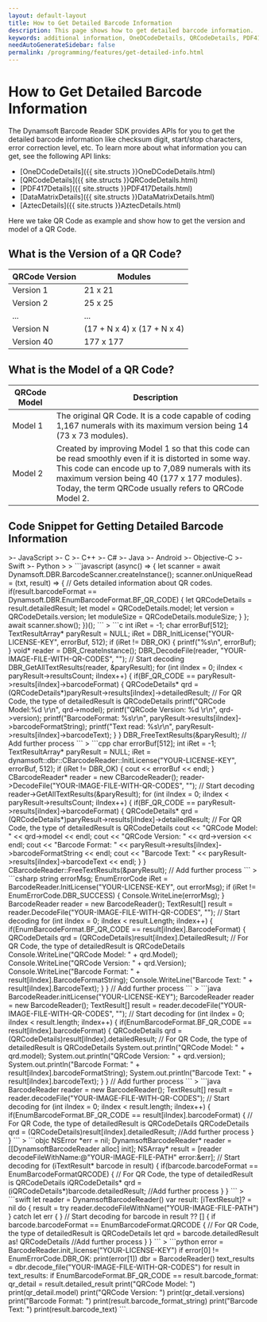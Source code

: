 ```yaml
---
layout: default-layout
title: How to Get Detailed Barcode Information
description: This page shows how to get detailed barcode information.
keywords: additional information, OneDCodeDetails, QRCodeDetails, PDF417Details, DataMatrixDetails, AztecDetails
needAutoGenerateSidebar: false
permalink: /programming/features/get-detailed-info.html
---
```



# How to Get Detailed Barcode Information

The Dynamsoft Barcode Reader SDK provides APIs for you to get the detailed barcode information like checksum digit, start/stop characters, error correction level, etc. To learn more about what information you can get, see the following API links:

- [OneDCodeDetails]({{ site.structs }}OneDCodeDetails.html)
- [QRCodeDetails]({{ site.structs }}QRCodeDetails.html)
- [PDF417Details]({{ site.structs }}PDF417Details.html)
- [DataMatrixDetails]({{ site.structs }}DataMatrixDetails.html)
- [AztecDetails]({{ site.structs }}AztecDetails.html)

Here we take QR Code as example and show how to get the version and model of a QR Code.

## What is the Version of a QR Code?

| QRCode Version | Modules |
|----------------|---------|
| Version 1 | 21 x 21 |
| Version 2 | 25 x 25 |
| ... | ... |
| Version N | (17 + N x 4) x (17 + N x 4) |
| Version 40 | 177 x 177 |

## What is the Model of a QR Code?

| QRCode Model | Description |
|--------------|---------|
| Model 1 | The original QR Code. It is a code capable of coding 1,167 numerals with its maximum version being 14 (73 x 73 modules). |
| Model 2 | Created by improving Model 1 so that this code can be read smoothly even if it is distorted in some way. This code can encode up to 7,089 numerals with its maximum version being 40 (177 x 177 modules). Today, the term QRCode usually refers to QRCode Model 2. |

## Code Snippet for Getting Detailed Barcode Information

<div class="sample-code-prefix"></div>
>- JavaScript
>- C
>- C++
>- C#
>- Java
>- Android
>- Objective-C
>- Swift
>- Python
>
>
```javascript
(async() => {
    let scanner = await Dynamsoft.DBR.BarcodeScanner.createInstance();
    scanner.onUniqueRead = (txt, result) => {
        // Gets detailed information about QR codes.
        if(result.barcodeFormat == Dynamsoft.DBR.EnumBarcodeFormat.BF_QR_CODE) {
            let QRCodeDetails = result.detailedResult;
            let model = QRCodeDetails.model;
            let version = QRCodeDetails.version;
            let moduleSize = QRCodeDetails.moduleSize;
        }
    };
    await scanner.show();
})();
```
>
```c
int iRet = -1;
char errorBuf[512];
TextResultArray* paryResult = NULL;
iRet = DBR_InitLicense("YOUR-LICENSE-KEY", errorBuf, 512);
if (iRet != DBR_OK)
{
    printf("%s\n", errorBuf);
}
void* reader = DBR_CreateInstance();
DBR_DecodeFile(reader, "YOUR-IMAGE-FILE-WITH-QR-CODES", ""); // Start decoding
DBR_GetAllTextResults(reader, &paryResult);
for (int iIndex = 0; iIndex < paryResult->resultsCount; iIndex++)
{
    if(BF_QR_CODE == paryResult->results[iIndex]->barcodeFormat)
    {
        QRCodeDetails* qrd = (QRCodeDetails*)paryResult->results[iIndex]->detailedResult; // For QR Code, the type of detailedResult is QRCodeDetails
        printf("QRCode Model:%d \r\n", qrd->model);
        printf("QRCode Version: %d \r\n", qrd->version);
        printf("BarcodeFormat: %s\r\n", paryResult->results[iIndex]->barcodeFormatString);
        printf("Text read: %s\r\n", paryResult->results[iIndex]->barcodeText);
    }
}
DBR_FreeTextResults(&paryResult);
// Add further process
```
>
```cpp
char errorBuf[512];
int iRet = -1;
TextResultArray* paryResult = NULL;
iRet = dynamsoft::dbr::CBarcodeReader::InitLicense("YOUR-LICENSE-KEY", errorBuf, 512);
if (iRet != DBR_OK)
{
    cout << errorBuf << endl;
}
CBarcodeReader* reader = new CBarcodeReader();
reader->DecodeFile("YOUR-IMAGE-FILE-WITH-QR-CODES", ""); // Start decoding
reader->GetAllTextResults(&paryResult);
for (int iIndex = 0; iIndex < paryResult->resultsCount; iIndex++)
{
    if(BF_QR_CODE == paryResult->results[iIndex]->barcodeFormat)
    {
        QRCodeDetails* qrd = (QRCodeDetails*)paryResult->results[iIndex]->detailedResult; // For QR Code, the type of detailedResult is QRCodeDetails
        cout << "QRCode Model: " << qrd->model << endl;
        cout << "QRCode Version: " << qrd->version << endl;
        cout << "Barcode Format: " << paryResult->results[iIndex]->barcodeFormatString << endl;
        cout << "Barcode Text: " << paryResult->results[iIndex]->barcodeText << endl;
    }
}
CBarcodeReader::FreeTextResults(&paryResult);
// Add further process
```
>
```csharp
string errorMsg;
EnumErrorCode iRet = BarcodeReader.InitLicense("YOUR-LICENSE-KEY", out errorMsg);
if (iRet != EnumErrorCode.DBR_SUCCESS)
{
    Console.WriteLine(errorMsg);
}
BarcodeReader reader = new BarcodeReader();
TextResult[] result = reader.DecodeFile("YOUR-IMAGE-FILE-WITH-QR-CODES", ""); // Start decoding
for (int iIndex = 0; iIndex < result.Length; iIndex++)
{
    if(EnumBarcodeFormat.BF_QR_CODE == result[iIndex].BarcodeFormat)
    {
        QRCodeDetails qrd = (QRCodeDetails)result[iIndex].DetailedResult; // For QR Code, the type of detailedResult is QRCodeDetails
        Console.WriteLine("QRCode Model: " + qrd.Model);
        Console.WriteLine("QRCode Version: " + qrd.Version);
        Console.WriteLine("Barcode Format: " + result[iIndex].BarcodeFormatString);
        Console.WriteLine("Barcode Text: " + result[iIndex].BarcodeText);
    }
}
// Add further process
```
>
```java
BarcodeReader.initLicense("YOUR-LICENSE-KEY");
BarcodeReader reader = new BarcodeReader();
TextResult[] result = reader.decodeFile("YOUR-IMAGE-FILE-WITH-QR-CODES", ""); // Start decoding
for (int iIndex = 0; iIndex < result.length; iIndex++)
{
    if(EnumBarcodeFormat.BF_QR_CODE == result[iIndex].barcodeFormat)
    {
        QRCodeDetails qrd = (QRCodeDetails)result[iIndex].detailedResult; // For QR Code, the type of detailedResult is QRCodeDetails
        System.out.println("QRCode Model: " + qrd.model);
        System.out.println("QRCode Version: " + qrd.version);
        System.out.println("Barcode Format: " + result[iIndex].barcodeFormatString);
        System.out.println("Barcode Text: " + result[iIndex].barcodeText);
    }
}
// Add further process
```
>
```java
BarcodeReader reader = new BarcodeReader();
TextResult[] result = reader.decodeFile("YOUR-IMAGE-FILE-WITH-QR-CODES"); // Start decoding
for (int iIndex = 0; iIndex < result.length; iIndex++)
{
    if(EnumBarcodeFormat.BF_QR_CODE == result[iIndex].barcodeFormat)
    {
        // For QR Code, the type of detailedResult is QRCodeDetails
        QRCodeDetails qrd = (QRCodeDetails)result[iIndex].detailedResult;
        //Add further process
    }
}
```
>
```objc
NSError *err = nil;
DynamsoftBarcodeReader* reader = [[DynamsoftBarcodeReader alloc] init];
NSArray<iTextResult*>* result = [reader decodeFileWithName:@"YOUR-IMAGE-FILE-PATH" error:&err]; // Start decoding
for (iTextResult* barcode in result)
{
    if(barcode.barcodeFormat == EnumBarcodeFormatQRCODE)
    {
        // For QR Code, the type of detailedResult is QRCodeDetails
        iQRCodeDetails* qrd = (iQRCodeDetails*)barcode.detailedResult;
        //Add further process
    }
}
```
>
```swift
let reader = DynamsoftBarcodeReader()
var result: [iTextResult]? = nil
do {
    result = try reader.decodeFileWithName("YOUR-IMAGE-FILE-PATH")
} catch let err {
} // Start decoding
for barcode in result ?? [] {
    if barcode.barcodeFormat == EnumBarcodeFormat.QRCODE {
        // For QR Code, the type of detailedResult is QRCodeDetails
        let qrd = barcode.detailedResult as! QRCodeDetails
        //Add further process
    }
}
```
>
```python
error = BarcodeReader.init_license("YOUR-LICENSE-KEY")
if error[0] != EnumErrorCode.DBR_OK:
    print(error[1])
dbr = BarcodeReader()
text_results = dbr.decode_file("YOUR-IMAGE-FILE-WITH-QR-CODES")
for result in text_results:
    if EnumBarcodeFormat.BF_QR_CODE == result.barcode_format:
        qr_detail = result.detailed_result
        print("QRCode Model: ")
        print(qr_detail.model)
        print("QRCode Version: ")
        print(qr_detail.versions)
        print("Barcode Format: ")
        print(result.barcode_format_string)
        print("Barcode Text: ")
        print(result.barcode_text)
```
